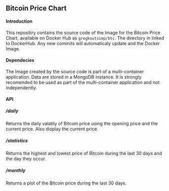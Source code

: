 ## Bitcoin Price Chart

#### Introduction 

This repositiry contains the source code of the Image for the Bitcoin Price Chart, available on Docker Hub as `gregkoutsimp/btc`.
The directory in linked to DockerHub. Any new commits will automaticaly update and the Docker Image.

#### Dependecies 

The Image created by the source code is part of a multi-container application. 
Data are stored in a MongoDB instance. 
It is strongly recomended to be used as part of the multi-container application and not independently.


#### API

##### /daily
Returns the daily valatily of Bitcoin price using the opening price and the current price. Also display the current price.

##### /statistics 
Returns the highest and lowest price of Bitcoin during the last 30 days and the day they occur.

##### /monthly 
Returns a plot of the Bitcoin price during the last 30 days.














